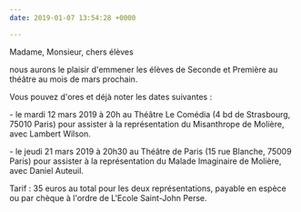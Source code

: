 ```yaml
---
date: 2019-01-07 13:54:28 +0000

---
```

Madame, Monsieur, chers élèves

nous aurons le plaisir d'emmener les élèves de Seconde et Première au théâtre au mois de mars prochain. 

Vous pouvez d'ores et déjà noter les dates suivantes : 

\- le mardi 12 mars 2019 à 20h au Théâtre Le Comédia (4 bd de Strasbourg, 75010 Paris) pour assister à la représentation du Misanthrope de Molière, avec Lambert Wilson. 

\- le jeudi 21 mars 2019 à 20h30 au Théâtre de Paris (15 rue Blanche, 75009 Paris) pour assister à la représentation du Malade Imaginaire de Molière, avec Daniel Auteuil. 

Tarif : 35 euros au total pour les deux représentations, payable en espèce ou par chèque à l'ordre de L'Ecole Saint-John Perse.